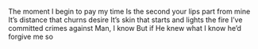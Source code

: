 
The moment I begin to pay my time
Is the second your lips part from mine
It’s distance that churns desire
It’s skin that starts and lights the fire
I’ve committed crimes against Man, I know
But if He knew what I know he’d forgive me so
